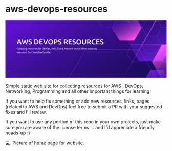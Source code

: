 # aws-devops-resources

<p align="center"><img src="images/githubawsdevops.png"/></p>

Simple static web site for collecting resources for AWS , DevOps, Networking, Programming and all other important things for learning. 

If you want to help fix something or add new resources, links, pages (related to AWS and DevOps)  feel free to submit a PR with your suggested fixes and I'll review.

If you want to use any portion of this repo in your own projects, just make sure you are aware of the license terms ... and I'd appreciate a friendly heads-up :)


:computer: &nbsp;Picture of [home page](https://github.com/JustPLegend/aws-cloud-resources/blob/main/indexpage.png) for website. 
